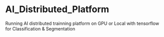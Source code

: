 # AI_Distributed_Platform
Running AI distributed trainning platform on GPU or Local with tensorflow for Classification &amp; Segmentation

